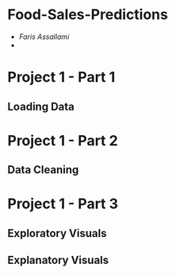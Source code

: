 # Food-Sales-Predictions
- *Faris Assallami*
- 
# Project 1 - Part 1
## Loading Data

# Project 1 - Part 2
## Data Cleaning

# Project 1 - Part 3
## Exploratory Visuals
## Explanatory Visuals
